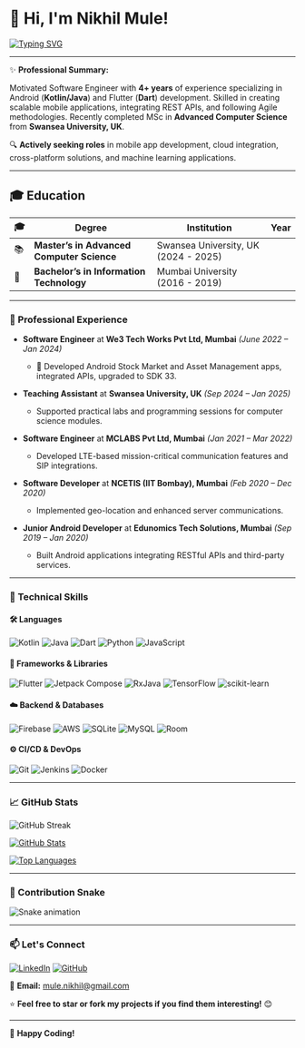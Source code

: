 <div align="left">

# 👋 Hi, I'm **Nikhil Mule**!

[![Typing SVG](https://readme-typing-svg.demolab.com/?lines=Experienced+Software+Engineer;Android+%26+Flutter+Application+Developer&font=Fira%20Code&size=24&color=4A90E2&pause=1000)](https://git.io/typing-svg)

---

✨ **Professional Summary:**

Motivated Software Engineer with **4+ years** of experience specializing in Android (**Kotlin/Java**) and Flutter (**Dart**) development. Skilled in creating scalable mobile applications, integrating REST APIs, and following Agile methodologies. Recently completed MSc in **Advanced Computer Science** from **Swansea University, UK**.

🔍 **Actively seeking roles** in mobile app development, cloud integration, cross-platform solutions, and machine learning applications.

---

## 🎓 Education

| 🎓 | **Degree** | **Institution** | **Year** |
|---|---|---|---|
| 📚 | **Master’s in Advanced Computer Science** | Swansea University, UK (2024 - 2025) |
| 📖 | **Bachelor’s in Information Technology** | Mumbai University (2016 - 2019) |

---

### 💼 Professional Experience

- **Software Engineer** at **We3 Tech Works Pvt Ltd, Mumbai** *(June 2022 – Jan 2024)*  
  - 📌 Developed Android Stock Market and Asset Management apps, integrated APIs, upgraded to SDK 33.

- **Teaching Assistant** at **Swansea University, UK** *(Sep 2024 – Jan 2025)*
  - Supported practical labs and programming sessions for computer science modules.

- **Software Engineer** at **MCLABS Pvt Ltd, Mumbai** *(Jan 2021 – Mar 2022)*
  - Developed LTE-based mission-critical communication features and SIP integrations.

- **Software Developer** at **NCETIS (IIT Bombay), Mumbai** *(Feb 2020 – Dec 2020)*
  - Implemented geo-location and enhanced server communications.

- **Junior Android Developer** at **Edunomics Tech Solutions, Mumbai** *(Sep 2019 – Jan 2020)*
  - Built Android applications integrating RESTful APIs and third-party services.

---

### 🚀 Technical Skills

#### 🛠 Languages
![Kotlin](https://img.shields.io/badge/Kotlin-0095D5?style=for-the-badge&logo=kotlin&logoColor=white)
![Java](https://img.shields.io/badge/Java-ED8B00?style=for-the-badge&logo=java&logoColor=white)
![Dart](https://img.shields.io/badge/Dart-0175C2?style=for-the-badge&logo=dart&logoColor=white)
![Python](https://img.shields.io/badge/Python-3776AB?style=for-the-badge&logo=python&logoColor=white)
![JavaScript](https://img.shields.io/badge/JavaScript-F7DF1E?style=for-the-badge&logo=javascript&logoColor=black)

#### 📱 Frameworks & Libraries
![Flutter](https://img.shields.io/badge/Flutter-02569B?style=for-the-badge&logo=flutter&logoColor=white)
![Jetpack Compose](https://img.shields.io/badge/Compose-4285F4?style=for-the-badge&logo=android&logoColor=white)
![RxJava](https://img.shields.io/badge/RxJava-B7178C?style=for-the-badge&logo=reactivex&logoColor=white)
![TensorFlow](https://img.shields.io/badge/TensorFlow-FF6F00?style=for-the-badge&logo=tensorflow&logoColor=white)
![scikit-learn](https://img.shields.io/badge/scikit_learn-F7931E?style=for-the-badge&logo=scikit-learn&logoColor=white)

#### ☁️ Backend & Databases
![Firebase](https://img.shields.io/badge/Firebase-FFCA28?style=for-the-badge&logo=firebase&logoColor=black)
![AWS](https://img.shields.io/badge/AWS-232F3E?style=for-the-badge&logo=amazonaws&logoColor=white)
![SQLite](https://img.shields.io/badge/SQLite-003B57?style=for-the-badge&logo=sqlite&logoColor=white)
![MySQL](https://img.shields.io/badge/MySQL-4479A1?style=for-the-badge&logo=mysql&logoColor=white)
![Room](https://img.shields.io/badge/Room-7C4DFF?style=for-the-badge&logo=android&logoColor=white)

#### ⚙️ CI/CD & DevOps
![Git](https://img.shields.io/badge/Git-F05032?style=for-the-badge&logo=git&logoColor=white)
![Jenkins](https://img.shields.io/badge/Jenkins-D24939?style=for-the-badge&logo=jenkins&logoColor=white)
![Docker](https://img.shields.io/badge/Docker-2496ED?style=for-the-badge&logo=docker&logoColor=white)

---

### 📈 GitHub Stats

![GitHub Streak](https://streak-stats.demolab.com/?user=nick2601&theme=dark)

[![GitHub Stats](https://github-readme-stats.vercel.app/api?username=nick2601&show_icons=true&theme=github_dark)](https://github.com/nick2601)

[![Top Languages](https://github-readme-stats.vercel.app/api/top-langs/?username=nick2601&layout=compact&theme=github_dark)](https://github.com/nick2601?tab=repositories)

---

### 🐍 Contribution Snake
![Snake animation](https://github.com/nick2601/nick2601/blob/output/github-contribution-grid-snake.svg)

---

### 📫 Let's Connect
[![LinkedIn](https://img.shields.io/badge/LinkedIn-0077B5?style=for-the-badge&logo=linkedin&logoColor=white)](https://linkedin.com/in/nikhil-mule2601)
[![GitHub](https://img.shields.io/badge/GitHub-181717?style=for-the-badge&logo=github&logoColor=white)](https://github.com/nick2601)

📧 **Email:** [mule.nikhil@gmail.com](mailto:mule.nikhil@gmail.com)

⭐ **Feel free to star or fork my projects if you find them interesting!** 😊

---

🐍 **Happy Coding!**

</div>

